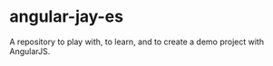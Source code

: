 angular-jay-es
===============

A repository to play with, to learn, and to create a demo project with AngularJS.
